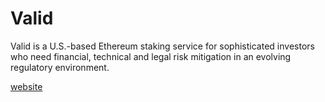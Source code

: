 # Valid


Valid is a U.S.-based Ethereum staking service for sophisticated investors who need financial, technical and legal risk mitigation in an evolving regulatory environment.

[website](http://valid.financial)
